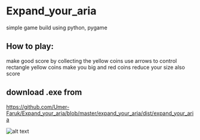 # Expand_your_aria

simple game  build using python, pygame

## How to play:
make good score by collecting the yellow coins
use arrows to control rectangle
yellow coins make you big and red coins reduce your size also score 

## download .exe from
https://github.com/Umer-Faruk/Expand_your_aria/blob/master/expand_your_aria/dist/expand_your_aria

![alt text](https://github.com/Umer-Faruk/Expand_your_aria/expand_your_aria/image.png?raw=true)

